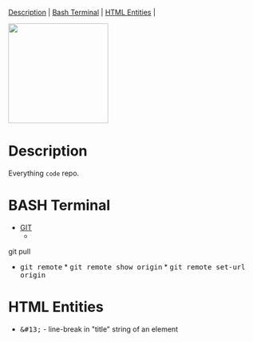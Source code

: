 [Description](#description)     | 
[Bash Terminal](#bash-terminal) |
[HTML Entities](#html-entities) |

<img src="https://octodex.github.com/images/yaktocat.png" width="200" />

# Description
Everything `code` repo.

# BASH Terminal
* [GIT](#git)
  * <samp title="Syncs the local repo with the remote repo.&#13;A better method would be to work with `git fetch` which executes `git pull -p` and `git merge` in a single command.&#13;`-p`, i think, is for `prune` ">
git pull </samp>
  
  <!-- GIT REMOTE -->
   * <samp title="Everthing for the remote git repo" >git remote</samp>
    * <samp title="See the origin info for the repo" >git remote show origin</samp>
    * <samp title="Set the url for origin on the git repo" >git remote set-url origin</samp>
  
# HTML Entities
* <samp>\&#13;</samp> - line-break in "title" string of an element

  



